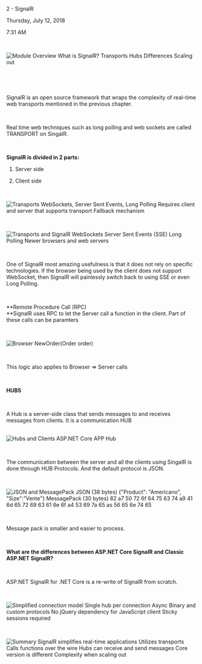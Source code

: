 2 - SignalR

Thursday, July 12, 2018

7:31 AM

 

![Module Overview What is SignalR? Transports Hubs Differences Scaling out ](001_2_-_SignalR_000.png)

 

 

SignalR is an open source framework that wraps the complexity of real-time web transports mentioned in the previous chapter.

 

Real time web techniques such as long polling and web sockets are called TRANSPORT on SingalR.

 

**SignalR is divided in 2 parts:**

1.  Server side

2.  Client side

 

![Transports WebSockets, Server Sent Events, Long Polling Requires client and server that supports transport Fallback mechanism ](001_2_-_SignalR_001.png)

 

![Transports and SignalR WebSockets Server Sent Events (SSE) Long Polling Newer browsers and web servers ](001_2_-_SignalR_002.png)

 

One of SignalR most amazing usefulness is that it does not rely on specific technologies. If the browser being used by the client does not support WebSocket, then SignalR will painlessly switch back to using SSE or even Long Polling.

 

**Remote Procedure Call (RPC)\
**SignalR uses RPC to let the Server call a function in the client. Part of these calls can be paramters

 

![Browser NewOrder(Order order) ](001_2_-_SignalR_003.png)

 

This logic also applies to Browser =\> Server calls

 

**HUBS**

 

A Hub is a server-side class that sends messages to and receives messages from clients. It is a communication HUB\
 

![Hubs and Clients ASP.NET Core APP Hub ](001_2_-_SignalR_004.png)

 

The communication between the server and all the clients using SingalR is done through HUB Protocols. And the default protocol is JSON.

 

![JSON and MessagePack JSON (38 bytes) {\"Product\": \"Americano\", \"Size\":\"Vente\"} MessagePack (30 bytes) 82 a7 50 72 6f 64 75 63 74 a9 41 6d 65 72 69 63 61 6e 6f a4 53 69 7a 65 as 56 65 6e 74 65 ](001_2_-_SignalR_005.png)

 

Message pack is smaller and easier to process.

 

**What are the differences between ASP.NET Core SignalR and Classic ASP.NET SignalR?**

 

ASP.NET SignalR for .NET Core is a re-write of SignalR from scratch.

 

![Simplified connection model Single hub per connection Async Binary and custom protocols No jQuery dependency for JavaScript client Sticky sessions required ](001_2_-_SignalR_006.png)

 

![Summary SignalR simplifies real-time applications Utilizes transports Calls functions over the wire Hubs can receive and send messages Core version is different Complexity when scaling out ](001_2_-_SignalR_007.png)

 
